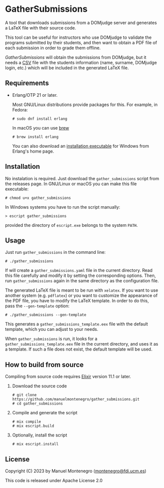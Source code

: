 # GatherSubmissions

A tool that downloads submissions from a DOMjudge server and generates a LaTeX file with their source code.

This tool can be useful for instructors who use DOMjudge to validate the programs
submitted by their students, and then want to obtain a PDF file of each submission
in order to grade them offline.

*GatherSubmissions* will obtain the submissions from DOMjudge, but it needs a [CSV](https://en.wikipedia.org/wiki/Comma-separated_values) file with the students information (name, surname, DOMjudge login, etc.) which will be included in the generated LaTeX file.

## Requirements

* Erlang/OTP 21 or later.

  Most GNU/Linux distributions provide packages for this. For example, in Fedora:

  ```
  # sudo dnf install erlang
  ```

  In macOS you can use [brew](https://formulae.brew.sh/formula/erlang)

  ```
  # brew install erlang
  ```

  You can also download an [installation executable](https://www.erlang.org/downloads) for Windows from Erlang's home page.

## Installation

No instalation is required. Just download the `gather_submissions` script from the releases page. In GNU/Linux or macOS you can make this file executable:

```
# chmod u+x gather_submissions
```

In Windows systems you have to run the script manually:

```
> escript gather_submissions
```

provided the directory of `escript.exe` belongs to the system `PATH`.

## Usage

Just run `gather_submissions` in the command line:

```
# ./gather_submissions
```

If will create a `gather_submissions.yaml` file in the current directory. Read this file carefully and modify it by setting the corresponding options. Then, run `gather_submissions` again in the same directory as the configuration file.

The generated LaTeX file is meant to be run with `xelatex`. If you want to use another system (e.g. `pdflatex`) or you want to
customize the appearance of the PDF file, you have to modify the LaTeX template. In order to do this, pass the `--gen-template`
option:

```
# ./gather_submissions --gen-template
```

This generates a `gather_submissions_template.eex` file with the default template, which you can adjust to your needs.

When `gather_submissions` is run, it looks for a `gather_submissions_template.eex` file in the current directory, and uses it
as a template. If such a file does not exist, the default template will be used.

## How to build from source

Compiling from source code requires [Elixir](https://elixir-lang.org/) version 11.1 or later.

1. Download the source code

   ```
   # git clone https://github.com/manuelmontenegro/gather_submissions.git
   # cd gather_submissions
   ```

2. Compile and generate the script

   ```
   # mix compile
   # mix escript.build
   ```

3. Optionally, install the script

   ```
   # mix escript.install
   ```

## License

Copyright (C) 2023 by Manuel Montenegro (<montenegro@fdi.ucm.es>)

This code is released under Apache License 2.0
